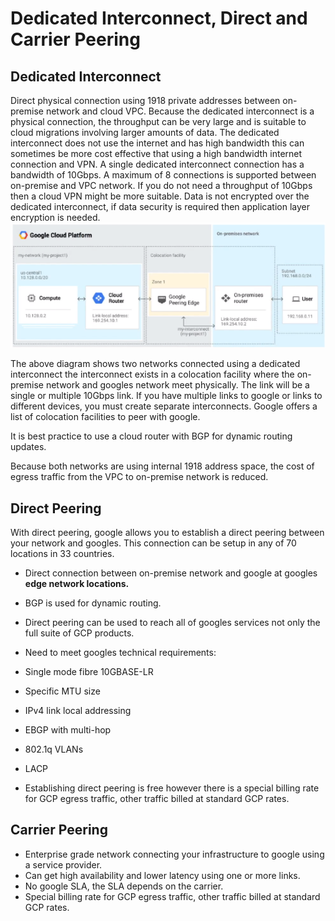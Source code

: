 # Dedicated Interconnect, Direct and Carrier Peering


## Dedicated Interconnect

Direct physical connection using 1918 private addresses between on-premise network and cloud VPC.
Because the dedicated interconnect is a physical connection, the throughput can be very large and is suitable to cloud migrations involving larger amounts of data.
The dedicated interconnect does not use the internet and has high bandwidth this can sometimes be more cost effective that using a high bandwidth internet connection and VPN.
A single dedicated interconnect connection has a bandwidth of 10Gbps. A maximum of 8 connections is supported between on-premise and VPC network.
If you do not need a throughput of 10Gbps then a cloud VPN might be more suitable. Data is not encrypted over the dedicated interconnect, if data security is required then application layer encryption is needed.
![dedicated_interconnect.png](attachments\e5912f6b.png)


The above diagram shows two networks connected using a dedicated interconnect the interconnect exists in a colocation facility where the on-premise network and googles network meet physically. The link will be a single or multiple 10Gbps link. If you have multiple links to google or links to different devices, you must create separate interconnects. Google offers a list of colocation facilities to peer with google.

It is best practice to use a cloud router with BGP for dynamic routing updates.

Because both networks are using internal 1918 address space, the cost of egress traffic from the VPC to on-premise network is reduced.

## Direct Peering


With direct peering, google allows you to establish a direct peering between your network and googles. This connection can be setup in any of 70 locations in 33 countries.

-   Direct connection between on-premise network and google at googles **edge network locations.**
-   BGP is used for dynamic routing.
-   Direct peering can be used to reach all of googles services not only the full suite of GCP products.
-   Need to meet googles technical requirements:

-   Single mode fibre 10GBASE-LR
-   Specific MTU size
-   IPv4 link local addressing
-   EBGP with multi-hop
-   802.1q VLANs
-   LACP

-   Establishing direct peering is free however there is a special billing rate for GCP egress traffic, other traffic billed at standard GCP rates.

## Carrier Peering


-   Enterprise grade network connecting your infrastructure to google using a service provider.
-   Can get high availability and lower latency using one or more links.
-   No google SLA, the SLA depends on the carrier.
-   Special billing rate for GCP egress traffic, other traffic billed at standard GCP rates.